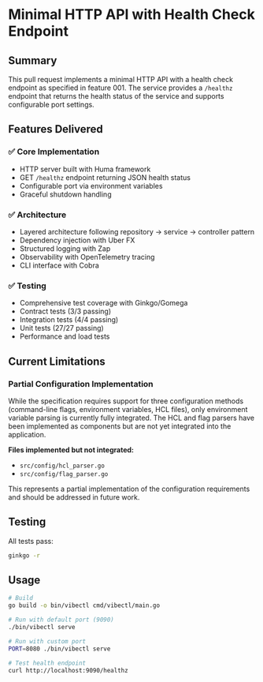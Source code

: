 # Minimal HTTP API with Health Check Endpoint

## Summary

This pull request implements a minimal HTTP API with a health check endpoint as specified in feature 001. The service provides a `/healthz` endpoint that returns the health status of the service and supports configurable port settings.

## Features Delivered

### ✅ Core Implementation
- HTTP server built with Huma framework
- GET `/healthz` endpoint returning JSON health status
- Configurable port via environment variables
- Graceful shutdown handling

### ✅ Architecture
- Layered architecture following repository → service → controller pattern
- Dependency injection with Uber FX
- Structured logging with Zap
- Observability with OpenTelemetry tracing
- CLI interface with Cobra

### ✅ Testing
- Comprehensive test coverage with Ginkgo/Gomega
- Contract tests (3/3 passing)
- Integration tests (4/4 passing)
- Unit tests (27/27 passing)
- Performance and load tests

## Current Limitations

### Partial Configuration Implementation
While the specification requires support for three configuration methods (command-line flags, environment variables, HCL files), only environment variable parsing is currently fully integrated. The HCL and flag parsers have been implemented as components but are not yet integrated into the application.

**Files implemented but not integrated:**
- `src/config/hcl_parser.go`
- `src/config/flag_parser.go`

This represents a partial implementation of the configuration requirements and should be addressed in future work.

## Testing

All tests pass:
```bash
ginkgo -r
```

## Usage

```bash
# Build
go build -o bin/vibectl cmd/vibectl/main.go

# Run with default port (9090)
./bin/vibectl serve

# Run with custom port
PORT=8080 ./bin/vibectl serve

# Test health endpoint
curl http://localhost:9090/healthz
```
